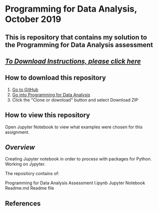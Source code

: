 # **Programming for Data Analysis, October 2019**
## This is repository that contains my solution to the Programming for Data Analysis assessment
## [*To Download Instructions, please click here*](https://github.com/brianmcginley/ProgDA/raw/master/ProgDA_Assignment.pdf)

## How to download this repository  

1. [Go to GitHub](https://github.com/kmieluu)
2. [Go into Programming for Data Analysis](https://github.com/kmieluu/Programming-For-Data-Analysis)
3. Click the "Clone or download" button and select Download ZIP

## How to view this repository

Open Jupyter Notebook to view what examples were chosen for this assignment.


## *Overview*

Creating Jupyter notebook in order to process with packages for Python. 
Working on Jypyter.

The repository contains of:

Programming for Data Analysis Assessment I.ipynb    Jupyter Notebook
Readme.md   Readme file 

## References


